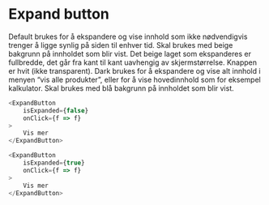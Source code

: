 # Expand button

Default brukes for å ekspandere og vise innhold som ikke nødvendigvis trenger å ligge synlig på siden til enhver tid.
Skal brukes med beige bakgrunn på innholdet som blir vist. Det beige laget som ekspanderes er fullbredde, det går fra
kant til kant uavhengig av skjermstørrelse. Knappen er hvit (ikke transparent). Dark brukes for å ekspandere og vise
alt innhold i menyen “vis alle produkter”, eller for å vise hovedinnhold som for eksempel kalkulator. Skal brukes med
blå bakgrunn på innholdet som blir vist.


```js
<ExpandButton
    isExpanded={false}
    onClick={f => f}
>
    Vis mer
</ExpandButton>

<ExpandButton
    isExpanded={true}
    onClick={f => f}
>
    Vis mer
</ExpandButton>
```
